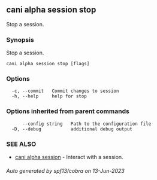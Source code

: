 ## cani alpha session stop

Stop a session.

### Synopsis

Stop a session.

```
cani alpha session stop [flags]
```

### Options

```
  -c, --commit   Commit changes to session
  -h, --help     help for stop
```

### Options inherited from parent commands

```
      --config string   Path to the configuration file
  -D, --debug           additional debug output
```

### SEE ALSO

* [cani alpha session](cani_alpha_session.md)	 - Interact with a session.

###### Auto generated by spf13/cobra on 13-Jun-2023
